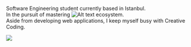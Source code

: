 
Software Engineering student currently based in Istanbul.  
In the pursuit of mastering ![Alt text](https://badges.aleen42.com/src/javascript.svg) ecosystem.  
Aside from developing web applications, I keep myself busy with Creative Coding.  




![](formations.gif)

<!--
**emre-ozgun/emre-ozgun** is a ✨ _special_ ✨ repository because its `README.md` (this file) appears on your GitHub profile.

Here are some ideas to get you started:

- 🔭 I’m currently working on ...
- 🌱 I’m currently learning ...
- 👯 I’m looking to collaborate on ...
- 🤔 I’m looking for help with ...
- 💬 Ask me about ...
- 📫 How to reach me: ...
- 😄 Pronouns: ...
- ⚡ Fun fact: ...
-->
